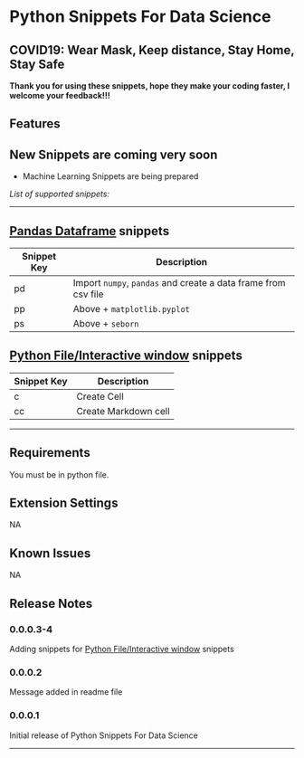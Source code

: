 # Python Snippets For Data Science

## COVID19: Wear Mask, Keep distance, Stay Home, Stay Safe

**Thank you for using these snippets, hope they make your coding faster, I welcome your feedback!!!**

## Features

## New Snippets are coming very soon

- Machine Learning Snippets are being prepared

*List of supported snippets:*

-----------------------------------------------------------------------------------------------------------

## [Pandas Dataframe](https://pandas.pydata.org/pandas-docs/stable/index.html) snippets

| Snippet Key | Description  |
|---|---|
|  pd | Import `numpy`, `pandas` and create a data frame from csv file|
| pp  | Above + `matplotlib.pyplot`  |
| ps |  Above + `seborn` |

## [Python File/Interactive window](https://code.visualstudio.com/docs/python/jupyter-support-py) snippets

| Snippet Key | Description  |
|---|---|
| c | Create Cell |
| cc | Create Markdown cell|
-----------------------------------------------------------------------------------------------------------

## Requirements

You must be in python file.

## Extension Settings

NA

## Known Issues

NA

## Release Notes

### 0.0.0.3-4

Adding snippets for [Python File/Interactive window](https://code.visualstudio.com/docs/python/jupyter-support-py) snippets

### 0.0.0.2

Message added in readme file

### 0.0.0.1

Initial release of Python Snippets For Data Science

-----------------------------------------------------------------------------------------------------------
